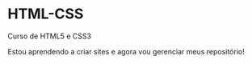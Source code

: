 # HTML-CSS
 Curso de HTML5 e CSS3

 Estou aprendendo a criar sites e agora vou gerenciar meus repositório!
